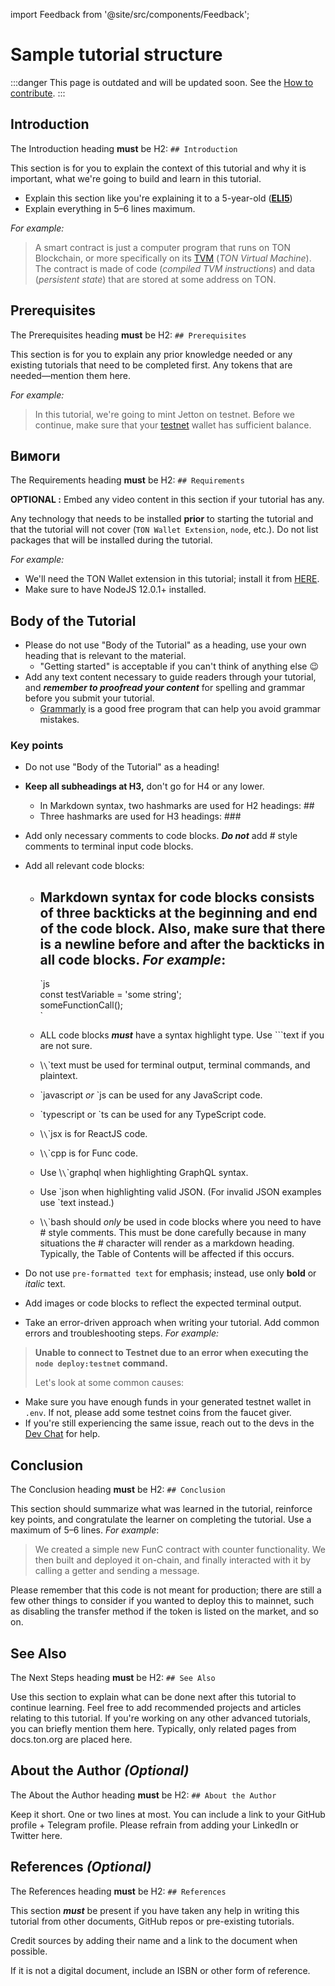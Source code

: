 import Feedback from '@site/src/components/Feedback';

# Sample tutorial structure

:::danger
This page is outdated and will be updated soon.
See the [How to contribute](/v3/contribute/).
:::

## Introduction

The Introduction heading **must** be H2: `## Introduction`

This section is for you to explain the context of this tutorial and why it is important, what we're going to build and learn in this tutorial.

- Explain this section like you're explaining it to a 5-year-old (**[ELI5](https://www.dictionary.com/e/slang/eli5/)**)
- Explain everything in 5–6 lines maximum.

*For example:*

> A smart contract is just a computer program that runs on TON Blockchain, or more specifically on its [TVM](/v3/documentation/tvm/tvm-overview) (*TON Virtual Machine*). The contract is made of code (*compiled TVM instructions*) and data (*persistent state*) that are stored at some address on TON.

## Prerequisites

The Prerequisites heading **must** be H2: `## Prerequisites`

This section is for you to explain any prior knowledge needed or any existing tutorials that need to be completed first. Any tokens that are needed—mention them here.

*For example:*

> In this tutorial, we're going to mint Jetton on testnet. Before we continue, make sure that your [testnet](/v3/documentation/smart-contracts/getting-started/testnet) wallet has sufficient balance.

## Вимоги

The Requirements heading **must** be H2: `## Requirements`

**OPTIONAL :** Embed any video content in this section if your tutorial has any.

Any technology that needs to be installed **prior** to starting the tutorial and that the tutorial will not cover (`TON Wallet Extension`, `node`, etc.). Do not list packages that will be installed during the tutorial.

*For example:*

- We'll need the TON Wallet extension in this tutorial; install it from [HERE](https://chrome.google.com/webstore/detail/ton-wallet/nphplpgoakhhjchkkhmiggakijnkhfnd).
- Make sure to have NodeJS 12.0.1+ installed.

## Body of the Tutorial

- Please do not use "Body of the Tutorial" as a heading, use your own heading that is relevant to the material.
  - "Getting started" is acceptable if you can't think of anything else 😉
- Add any text content necessary to guide readers through your tutorial, and ***remember to proofread your content*** for spelling and grammar before you submit your tutorial.
  - [Grammarly](http://grammarly.com) is a good free program that can help you avoid grammar mistakes.

### Key points

- Do not use "Body of the Tutorial" as a heading!

- **Keep all subheadings at H3,** don't go for H4 or any lower.
  - In Markdown syntax, two hashmarks are used for H2 headings: ##
  - Three hashmarks are used for H3 headings: ###

- Add only necessary comments to code blocks. ***Do not*** add # style comments to terminal input code blocks.

- Add all relevant code blocks:
  - ## Markdown syntax for code blocks consists of three backticks at the beginning and end of the code block.  Also, make sure that there is a newline before and after the backticks in all code blocks. *For example*:
    \`js  
          const testVariable = 'some string';  
          someFunctionCall();  
          \`

  - ALL code blocks ***must*** have a syntax highlight type. Use \`\`\`text if you are not sure.

  - \\`\`\`text must be used for terminal output, terminal commands, and plaintext.

  - \`javascript *or* `js can be used for any JavaScript code.

  - \`typescript or `ts can be used for any TypeScript code.

  - \\`\`\`jsx is for ReactJS code.

  - \\`\`\`cpp is for Func code.

  - Use \\`\`\`graphql when highlighting GraphQL syntax.

  - Use \`json when highlighting valid JSON. (For invalid JSON examples use \`text instead.)

  - \\`\`\`bash should *only* be used in code blocks where you need to have # style comments. This must be done carefully because in many situations the # character will render as a markdown heading. Typically, the Table of Contents will be affected if this occurs.

- Do not use `pre-formatted text` for emphasis; instead, use only **bold** or *italic* text.

- Add images or code blocks to reflect the expected terminal output.

- Take an error-driven approach when writing your tutorial. Add common errors and troubleshooting steps. *For example:*

> **Unable to connect to Testnet due to an error when executing the
> `node deploy:testnet` command.**
>
> Let's look at some common causes:

- Make sure you have enough funds in your generated testnet wallet in `.env`. If not, please add some testnet coins from the faucet giver.
- If you're still experiencing the same issue, reach out to the devs in the [Dev Chat](https://t.me/TonDev_eng/) for help.

>

## Conclusion

The Conclusion heading **must** be H2: `## Conclusion`

This section should summarize what was learned in the tutorial, reinforce key points, and congratulate the learner on completing the tutorial. Use a maximum of 5–6 lines.
*For example*:

> We created a simple new FunC contract with counter functionality. We then built and deployed it on-chain, and finally interacted with it by calling a getter and sending a message.

Please remember that this code is not meant for production; there are still a few other things to consider if you wanted to deploy this to mainnet, such as disabling the transfer method if the token is listed on the market, and so on.

>

## See Also

The Next Steps heading **must** be H2: `## See Also`

Use this section to explain what can be done next after this tutorial to continue learning.
Feel free to add recommended projects and articles relating to this tutorial.
If you're working on any other advanced tutorials, you can briefly mention them here.
Typically, only related pages from docs.ton.org are placed here.

## About the Author *(Optional)*

The About the Author heading **must** be H2: `## About the Author`

Keep it short. One or two lines at most. You can include a link to your GitHub profile + Telegram profile. Please refrain from adding your LinkedIn or Twitter here.

## References *(Optional)*

The References heading **must** be H2: `## References`

This section ***must*** be present if you have taken any help in writing this tutorial from other documents, GitHub repos or pre-existing tutorials.

Credit sources by adding their name and a link to the document when possible.

If it is not a digital document, include an ISBN or other form of reference. <Feedback />

